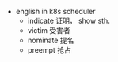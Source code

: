


- english in k8s scheduler
    - indicate 证明， show sth.
    - victim 受害者
    - nominate 提名
    - preempt 抢占

